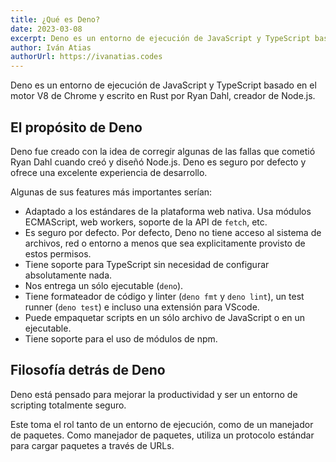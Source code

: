 ```yaml
---
title: ¿Qué es Deno?
date: 2023-03-08
excerpt: Deno es un entorno de ejecución de JavaScript y TypeScript basado en el motor V8 y escrito en Rust por Ryan Dahl.
author: Iván Atias
authorUrl: https://ivanatias.codes
---
```


Deno es un entorno de ejecución de JavaScript y TypeScript basado en el motor V8 de Chrome y escrito en Rust por Ryan Dahl, creador de Node.js.

## El propósito de Deno

Deno fue creado con la idea de corregir algunas de las fallas que cometió Ryan Dahl cuando creó y diseñó Node.js. Deno es seguro por defecto y ofrece una excelente experiencia de desarrollo.

Algunas de sus features más importantes serían:

- Adaptado a los estándares de la plataforma web nativa. Usa módulos ECMAScript, web workers, soporte de la API de `fetch`, etc.
- Es seguro por defecto. Por defecto, Deno no tiene acceso al sistema de archivos, red o entorno a menos que sea explicitamente provisto de estos permisos.
- Tiene soporte para TypeScript sin necesidad de configurar absolutamente nada.
- Nos entrega un sólo ejecutable (`deno`).
- Tiene formateador de código y linter (`deno fmt` y `deno lint`), un test runner (`deno test`) e incluso una extensión para VScode.
- Puede empaquetar scripts en un sólo archivo de JavaScript o en un ejecutable.
- Tiene soporte para el uso de módulos de npm.

## Filosofía detrás de Deno

Deno está pensado para mejorar la productividad y ser un entorno de scripting totalmente seguro.

Este toma el rol tanto de un entorno de ejecución, como de un manejador de paquetes. Como manejador de paquetes, utiliza un protocolo estándar para cargar paquetes a través de URLs.
